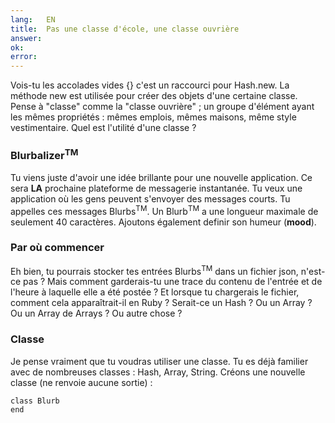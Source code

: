 ```yaml
---
lang:   EN
title:  Pas une classe d'école, une classe ouvrière
answer:
ok:
error:
---
```


Vois-tu les accolades vides {} c'est un raccourci pour Hash.new. 
La méthode new est utilisée pour créer des objets d'une certaine classe.
Pense à "classe" comme la "classe ouvrière" ; un groupe d'élément ayant les mêmes propriétés : mêmes emplois, mêmes maisons, même style vestimentaire.
Quel est l'utilité d'une classe ?

### Blurbalizer<sup>TM</sup>
Tu viens juste d'avoir une idée brillante pour une nouvelle application.
Ce sera __LA__ prochaine plateforme de messagerie instantanée.
Tu veux une application où les gens peuvent s'envoyer des messages courts.
Tu appelles ces messages Blurbs<sup>TM</sup>. Un Blurb<sup>TM</sup> a une longueur maximale de seulement 40 caractères.
Ajoutons également definir son humeur (__mood__).

### Par où commencer
Eh bien, tu pourrais stocker tes entrées Blurbs<sup>TM</sup> dans un fichier json, n'est-ce pas ?
Mais comment garderais-tu une trace du contenu de l'entrée et de l'heure à laquelle elle a été postée ?
Et lorsque tu chargerais le fichier, comment cela apparaîtrait-il en Ruby ?
Serait-ce un Hash ? Ou un Array ? Ou un Array de Arrays ? Ou autre chose ?

### Classe
Je pense vraiment que tu voudras utiliser une classe.
Tu es déjà familier avec de nombreuses classes : Hash, Array, String.
Créons une nouvelle classe (ne renvoie aucune sortie) :

    class Blurb
    end